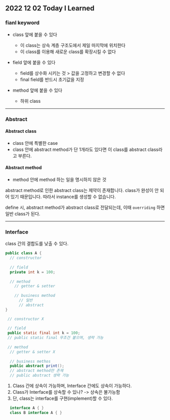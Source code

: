 ## 2022 12 02 Today I Learned

### fianl keyword
- class 앞에 붙을 수 있다
  - 이 class는 상슥 계층 구조도에서 제일 마지막에 위치한다
  - 이 class를 이용해 새로운 class를 확장시킬 수 없다

- field 앞에 붙을 수 있다
  - field를 상수화 시키는 것 > 값을 고정하고 변경할 수 없다
  - final field를 반드시 초기값을 지정

- method 앞에 붙을 수 있다
  - 하위 class

---

### Abstract

#### Abstract class
- class 안에 특별한 case
- class 안에 abstract method가 단 1개라도 있다면 이 class를 abstract class라고 부른다.

#### Abstract method
- method 안에 method 하는 일을 명시하지 않은 것

abstract method로 인한 abstract class는 제약이 존재합니다. class가 완성이 안 되어 있기 때문입니다. 따라서 instance를 생성할 수 없습니다.

define 시, abstract method가 abstract class로 전달되는데, 이때 <code>overriding</code> 하면 일반 class가 된다.

---

### Interface

class 간의 결합도를 낮출 수 있다.

```java
public class A {
  // constructor
  
  // field
  private int k = 100;
  
  // method
    // getter & setter
    
    // business method
      // 일반
      // abstract
}
```

```java
 // constructor X
 
 // field
 public static final int k = 100;
 // public static final 무조건 붙으며, 생략 가능
 
 // method
  // getter & setter X
  
  // business methos
  public abstract print();
  // abstract method만 존재
  // public abstract 생략 가능
```

1. Class 간에 상속이 가능하며, Interface 간에도 상속이 가능하다.
2. Class가 Interface를 상속할 수 있나? -> 상속은 불가능함
3. 단, class는 interface를 구현(implement)할 수 있다.
```java
  interface A { }
  class B interface A { }
```
    
